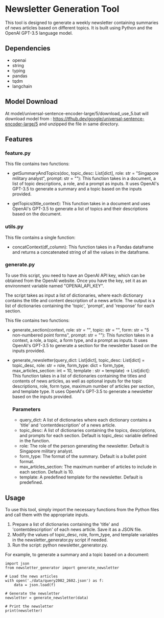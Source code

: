 # Newsletter Generation Tool
This tool is designed to generate a weekly newsletter containing summaries of news articles based on different topics. It is built using Python and the OpenAI GPT-3.5 language model.

## Dependencies
- openai
- string
- typing
- pandas
- tqdm
- langchain

## Model Download
At model/universal-sentence-encoder-large/5/download_use_5.bat
will download model from : https://tfhub.dev/google/universal-sentence-encoder-large/5
and unzipped the file in same directory.

## Features
### feature.py
This file contains two functions:

- getSummaryAndTopics(doc, topic_desc: List[dict], role: str = "Singapore military analyst", prompt: str = ""): This function takes in a document, a list of topic descriptions, a role, and a prompt as inputs. It uses OpenAI's GPT-3.5 to generate a summary and a topic based on the inputs provided.

- getTopics(title_context): This function takes in a document and uses OpenAI's GPT-3.5 to generate a list of topics and their descriptions based on the document.

### utils.py

This file contains a single function:
- concatContext(df_column): This function takes in a Pandas dataframe and returns a concatenated string of all the values in the dataframe.

### generate.py
To use this script, you need to have an OpenAI API key, which can be obtained from the OpenAI website. Once you have the key, set it as an environment variable named "OPENAI_API_KEY".

The script takes as input a list of dictionaries, where each dictionary contains the title and content description of a news article. The output is a list of dictionaries containing the 'topic', 'prompt', and 'response' for each section.

This file contains two functions:

- generate_section(context, role: str = "", topic: str = "", form: str = "5 non-numbered point forms", prompt: str = ""): This function takes in a context, a role, a topic, a form type, and a prompt as inputs. It uses OpenAI's GPT-3.5 to generate a section for the newsletter based on the inputs provided.

- generate_newsletter(query_dict: List[dict], topic_desc: List[dict] = topic_desc, role: str = role, form_type: dict = form_type, max_articles_section: int = 10, template : str = template) -> List[dict]: This function takes in a list of dictionaries containing the titles and contents of news articles, as well as optional inputs for the topic descriptions, role, form type, maximum number of articles per section, and template type. It uses OpenAI's GPT-3.5 to generate a newsletter based on the inputs provided.

    ### Parameters
    - query_dict: A list of dictionaries where each dictionary contains a 'title' and 'contentdescription' of a news article.
    - topic_desc: A list of dictionaries containing the topics, descriptions, and prompts for each section. Default is topic_desc variable defined in the function.
    - role: The role of the person generating the newsletter. Default is Singapore military analyst.
    - form_type: The format of the summary. Default is a bullet point format.
    - max_articles_section: The maximum number of articles to include in each section. Default is 10.
    - template: A predefined template for the newsletter. Default is predefined.

## Usage
To use this tool, simply import the necessary functions from the Python files and call them with the appropriate inputs.
1. Prepare a list of dictionaries containing the 'title' and 'contentdescription' of each news article. Save it as a JSON file.
1. Modify the values of topic_desc, role, form_type, and template variables in the newsletter_generator.py script if needed.
1. Run the script: python newsletter_generator.py.

For example, to generate a summary and a topic based on a document:
```
import json
from newsletter_generator import generate_newsletter

# Load the news articles
with open('./data/query2002_2602.json') as f:
    data = json.load(f)

# Generate the newsletter
newsletter = generate_newsletter(data)

# Print the newsletter
print(newsletter)

```